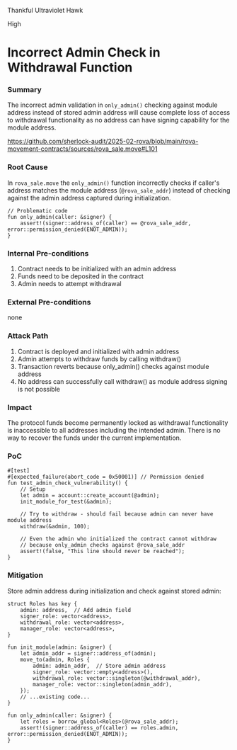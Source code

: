 Thankful Ultraviolet Hawk

High

# Incorrect Admin Check in Withdrawal Function

### Summary

The incorrect admin validation in `only_admin()` checking against module address instead of stored admin address will cause complete loss of access to withdrawal functionality as no address can have signing capability for the module address.

https://github.com/sherlock-audit/2025-02-rova/blob/main/rova-movement-contracts/sources/rova_sale.move#L101


### Root Cause

In `rova_sale.move` the `only_admin()` function incorrectly checks if caller's address matches the module address (`@rova_sale_addr`) instead of checking against the admin address captured during initialization.

```move
// Problematic code
fun only_admin(caller: &signer) {
    assert!(signer::address_of(caller) == @rova_sale_addr, error::permission_denied(ENOT_ADMIN));
}
```

### Internal Pre-conditions

1. Contract needs to be initialized with an admin address
2. Funds need to be deposited in the contract
3. Admin needs to attempt withdrawal

### External Pre-conditions

none

### Attack Path

1. Contract is deployed and initialized with admin address
2. Admin attempts to withdraw funds by calling withdraw()
3. Transaction reverts because only_admin() checks against module address
4. No address can successfully call withdraw() as module address signing is not possible

### Impact

The protocol funds become permanently locked as withdrawal functionality is inaccessible to all addresses including the intended admin. There is no way to recover the funds under the current implementation.



### PoC

```move
#[test]
#[expected_failure(abort_code = 0x50001)] // Permission denied
fun test_admin_check_vulnerability() {
    // Setup
    let admin = account::create_account(@admin);
    init_module_for_test(&admin);
    
    // Try to withdraw - should fail because admin can never have module address
    withdraw(&admin, 100);
    
    // Even the admin who initialized the contract cannot withdraw
    // because only_admin checks against @rova_sale_addr
    assert!(false, "This line should never be reached");
}
```

### Mitigation

Store admin address during initialization and check against stored admin:
```move
struct Roles has key {
    admin: address,  // Add admin field
    signer_role: vector<address>,
    withdrawal_role: vector<address>, 
    manager_role: vector<address>,
}

fun init_module(admin: &signer) {
    let admin_addr = signer::address_of(admin);
    move_to(admin, Roles {
        admin: admin_addr,  // Store admin address
        signer_role: vector::empty<address>(),
        withdrawal_role: vector::singleton(@withdrawal_addr),
        manager_role: vector::singleton(admin_addr),
    });
    // ...existing code...
}

fun only_admin(caller: &signer) {
    let roles = borrow_global<Roles>(@rova_sale_addr);
    assert!(signer::address_of(caller) == roles.admin, error::permission_denied(ENOT_ADMIN));
}
```